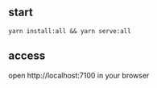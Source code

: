 ## start

```shell
yarn install:all && yarn serve:all
```

## access

open http://localhost:7100 in your browser
